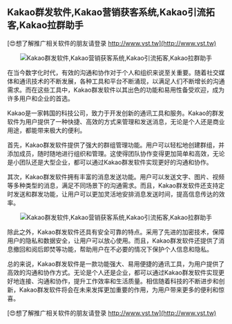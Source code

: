 ## **Kakao群发软件,Kakao营销获客系统,Kakao引流拓客,Kakao拉群助手**

[😍想了解推广相关软件的朋友请登录 http://www.vst.tw](http://www.vst.tw)

 <center><img src="https://vst.tw/MP4/tuiguang/png/7.png" alt="Kakao群发软件,Kakao营销获客系统,Kakao引流拓客,Kakao拉群助手"></center>

在当今数字化时代，有效的沟通和协作对于个人和组织来说至关重要。随着社交媒体和通讯技术的不断发展，各种工具和平台不断涌现，以满足人们不断增长的沟通需求。而在这些工具中，Kakao群发软件以其出色的功能和易用性备受欢迎，成为许多用户和企业的首选。

Kakao是一家韩国的科技公司，致力于开发创新的通讯工具和服务。Kakao的群发软件为用户提供了一种快捷、高效的方式来管理和发送消息，无论是个人还是商业用途，都能带来极大的便利。

首先，Kakao群发软件提供了强大的群组管理功能。用户可以轻松地创建群组，并添加成员，随时随地进行组织和管理。这使得团队协作变得更加简单和高效，无论是小团队还是大型企业，都可以通过Kakao群发软件实现更好的沟通和协作。

其次，Kakao群发软件拥有丰富的消息发送功能。用户可以发送文字、图片、视频等多种类型的消息，满足不同场景下的沟通需求。而且，Kakao群发软件还支持定时发送和群发功能，让用户可以更加灵活地安排消息发送时间，提高信息传达的效率。

 <center><img src="https://vst.tw/MP4/tuiguang/png/5.png" alt="Kakao群发软件,Kakao营销获客系统,Kakao引流拓客,Kakao拉群助手"></center>

除此之外，Kakao群发软件还具有安全可靠的特点。采用了先进的加密技术，保障用户的隐私和数据安全，让用户可以放心使用。而且，Kakao群发软件还提供了消息撤回和阅后即焚等功能，帮助用户在不必要的情况下保护个人信息和隐私。

总的来说，Kakao群发软件是一款功能强大、易用便捷的通讯工具，为用户提供了高效的沟通和协作方式。无论是个人还是企业，都可以通过Kakao群发软件实现更好地连接、沟通和协作，提升工作效率和生活质量。相信随着科技的不断进步和创新，Kakao群发软件将会在未来发挥更加重要的作用，为用户带来更多的便利和惊喜。

[😍想了解推广相关软件的朋友请登录 http://www.vst.tw](http://www.vst.tw)



